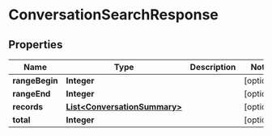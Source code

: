 

# ConversationSearchResponse


## Properties

| Name | Type | Description | Notes |
|------------ | ------------- | ------------- | -------------|
|**rangeBegin** | **Integer** |  |  [optional] |
|**rangeEnd** | **Integer** |  |  [optional] |
|**records** | [**List&lt;ConversationSummary&gt;**](ConversationSummary.md) |  |  [optional] |
|**total** | **Integer** |  |  [optional] |



